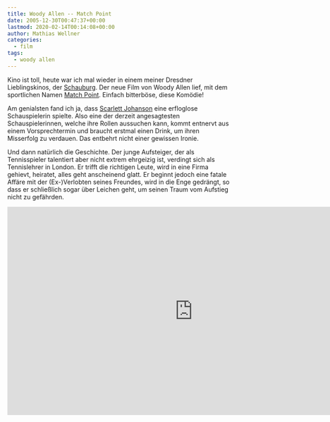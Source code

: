 ```yaml
---
title: Woody Allen -- Match Point
date: 2005-12-30T00:47:37+00:00
lastmod: 2020-02-14T00:14:08+00:00
author: Mathias Wellner
categories:
  - film
tags:
  - woody allen
---
```

Kino ist toll, heute war ich mal wieder in einem meiner Dresdner Lieblingskinos, der [Schauburg](http://www.schauburg-dresden.de). Der neue Film von Woody Allen lief, mit dem sportlichen Namen [Match Point](https://de.wikipedia.org/wiki/Match_Point). Einfach bitterböse, diese Komödie!

Am genialsten fand ich ja, dass [Scarlett Johanson](https://de.wikipedia.org/wiki/Scarlett_Johansson) eine erfloglose Schauspielerin spielte. Also eine der derzeit angesagtesten Schauspielerinnen, welche ihre Rollen aussuchen kann, kommt entnervt aus einem Vorsprechtermin und braucht erstmal einen Drink, um ihren Misserfolg zu verdauen. Das entbehrt nicht einer gewissen Ironie.

Und dann natürlich die Geschichte. Der junge Aufsteiger, der als Tennisspieler talentiert aber nicht extrem ehrgeizig ist, verdingt sich als Tennislehrer in London. Er trifft die richtigen Leute, wird in eine Firma gehievt, heiratet, alles geht anscheinend glatt. Er beginnt jedoch eine fatale Affäre mit der (Ex-)Verlobten seines Freundes, wird in die Enge gedrängt, so dass er schließlich sogar über Leichen geht, um seinen Traum vom Aufstieg nicht zu gefährden.

<iframe width="840" height="473" src="https://www.youtube.com/embed/gPcG6k4eZFQ?rel=0" frameborder="0" allowfullscreen></iframe>